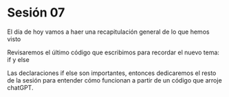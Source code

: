 # Sesión 07

El día de hoy vamos a haer una recapitulación general de lo que hemos visto

Revisaremos el último código que escribimos para recordar el nuevo tema: if y else

Las declaraciones if else son importantes, entonces dedicaremos el resto de la sesión para entender cómo funcionan a partir de un código que arroje chatGPT. 

